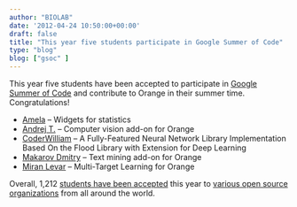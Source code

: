 ```yaml
---
author: "BIOLAB"
date: '2012-04-24 10:50:00+00:00'
draft: false
title: "This year five students participate in Google Summer of Code"
type: "blog"
blog: ["gsoc" ]
---
```


This year five students have been accepted to participate in [Google Summer of Code](https://www.google-melange.com/gsoc/homepage/google/gsoc2012) and contribute to Orange in their summer time. Congratulations!  

* [Amela](https://www.google-melange.com/gsoc/project/google/gsoc2012/amela/26002) – Widgets for statistics
* [Andrej T.](https://www.google-melange.com/gsoc/project/google/gsoc2012/whoeverest/34001) – Computer vision add-on for Orange
* [CoderWilliam](https://www.google-melange.com/gsoc/project/google/gsoc2012/coderwilliam/10001) – A Fully-Featured Neural Network Library Implementation Based On the Flood Library with Extension for Deep Learning 
* [Makarov Dmitry](https://www.google-melange.com/gsoc/project/google/gsoc2012/makarov/27005) – Text mining add-on for Orange
* [Miran Levar](https://www.google-melange.com/gsoc/project/google/gsoc2012/mlevar/5001) – Multi-Target Learning for Orange

Overall, 1,212 [students have been accepted](http://google-opensource.blogspot.com/2012/04/students-announced-for-google-summer-of.html) this year to [various open source organizations](https://www.google-melange.com/gsoc/accepted_orgs/google/gsoc2012) from all around the world.
